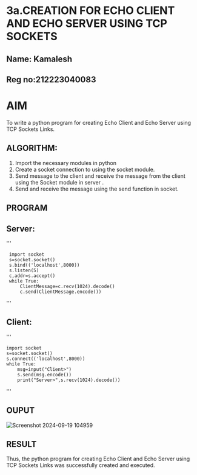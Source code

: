 # 3a.CREATION FOR ECHO CLIENT AND ECHO SERVER USING TCP SOCKETS
## Name: Kamalesh
## Reg no:212223040083
# AIM
To write a python program for creating Echo Client and Echo Server using TCP
Sockets Links.
## ALGORITHM:
1. Import the necessary modules in python
2. Create a socket connection to using the socket module.
3. Send message to the client and receive the message from the client using the Socket module in
 server .
4. Send and receive the message using the send function in socket.
## PROGRAM
## Server:
'''

     import socket
     s=socket.socket()
     s.bind(('localhost',8000))
     s.listen(5)
     c,addr=s.accept()
     while True:
         ClientMessage=c.recv(1024).decode()
         c.send(ClientMessage.encode())
'''
## Client:
'''

    import socket
    s=socket.socket()
    s.connect(('localhost',8000))
    while True:
        msg=input("Client>")
        s.send(msg.encode())
        print("Server>",s.recv(1024).decode())
'''

## OUPUT
![Screenshot 2024-09-19 104959](https://github.com/user-attachments/assets/67133490-44c5-4d3b-9b13-b797131f4888)

## RESULT
Thus, the python program for creating Echo Client and Echo Server using TCP Sockets Links 
was successfully created and executed.
